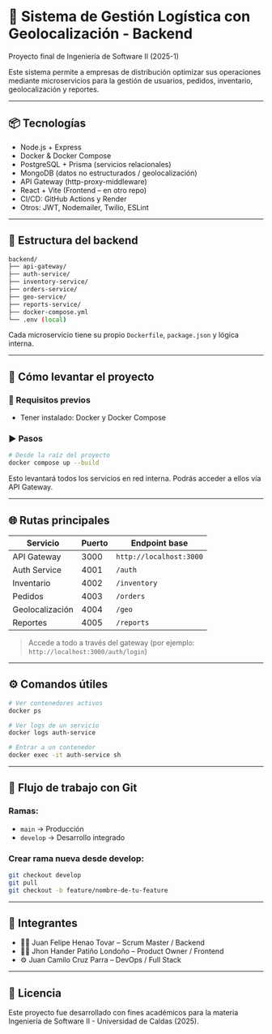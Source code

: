# 🚚 Sistema de Gestión Logística con Geolocalización - Backend

Proyecto final de Ingeniería de Software II (2025-1)

Este sistema permite a empresas de distribución optimizar sus operaciones mediante microservicios para la gestión de usuarios, pedidos, inventario, geolocalización y reportes.

---

## 📦 Tecnologías

- Node.js + Express
- Docker & Docker Compose
- PostgreSQL + Prisma (servicios relacionales)
- MongoDB (datos no estructurados / geolocalización)
- API Gateway (http-proxy-middleware)
- React + Vite (Frontend – en otro repo)
- CI/CD: GitHub Actions y Render
- Otros: JWT, Nodemailer, Twilio, ESLint

---

## 🧱 Estructura del backend

```bash
backend/
├── api-gateway/
├── auth-service/
├── inventory-service/
├── orders-service/
├── geo-service/
├── reports-service/
├── docker-compose.yml
└── .env (local)
```

Cada microservicio tiene su propio `Dockerfile`, `package.json` y lógica interna.

---

## 🐳 Cómo levantar el proyecto

### 🔧 Requisitos previos

- Tener instalado: Docker y Docker Compose

### ▶️ Pasos

```bash
# Desde la raíz del proyecto
docker compose up --build
```

Esto levantará todos los servicios en red interna. Podrás acceder a ellos vía API Gateway.

---

## 🌐 Rutas principales

| Servicio        | Puerto | Endpoint base |
|-----------------|--------|---------------|
| API Gateway     | 3000   | `http://localhost:3000` |
| Auth Service    | 4001   | `/auth` |
| Inventario      | 4002   | `/inventory` |
| Pedidos         | 4003   | `/orders` |
| Geolocalización | 4004   | `/geo` |
| Reportes        | 4005   | `/reports` |

> Accede a todo a través del gateway (por ejemplo: `http://localhost:3000/auth/login`)

---

## ⚙️ Comandos útiles

```bash
# Ver contenedores activos
docker ps

# Ver logs de un servicio
docker logs auth-service

# Entrar a un contenedor
docker exec -it auth-service sh
```

---

## 🔀 Flujo de trabajo con Git

### Ramas:

- `main` → Producción
- `develop` → Desarrollo integrado

### Crear rama nueva desde develop:

```bash
git checkout develop
git pull
git checkout -b feature/nombre-de-tu-feature
```

---

## 👥 Integrantes

- 👨‍💻 Juan Felipe Henao Tovar – Scrum Master / Backend
- 🧑‍🎨 Jhon Hander Patiño Londoño – Product Owner / Frontend
- ⚙️ Juan Camilo Cruz Parra – DevOps / Full Stack

---

## 📄 Licencia

Este proyecto fue desarrollado con fines académicos para la materia Ingeniería de Software II - Universidad de Caldas (2025).
